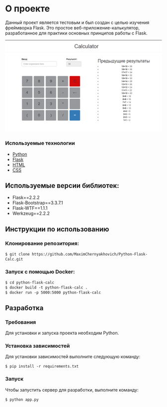 # О проекте

Данный проект является тестовым и был создан с целью изучения фреймворка Flask. Это простое веб-приложение-калькулятор, разработанное для практики основных принципов работы с Flask.

<p align="center">
  <img src="https://github.com/MaximChernyakhovich/Python-Flask-Calc/blob/main/screenshots/app.png?raw=true" alt="app.png" width="600">
</p>

### Используемые технологии
- [Python](https://www.python.org/)
- [Flask](https://flask.palletsprojects.com/en/3.0.x/)
- [HTML](https://developer.mozilla.org/ru/docs/Learn/Getting_started_with_the_web/HTML_basics)
- [CSS](https://developer.mozilla.org/ru/docs/Learn/Getting_started_with_the_web/CSS_basics)


## Используемые версии библиотек:

- Flask==2.2.2
- Flask-Bootstrap==3.3.7.1
- Flask-WTF==1.1.1
- Werkzeug==2.2.2


## Инструкции по использованию
### Клонирование репозитория:
```
$ git clone https://github.com/MaximChernyakhovich/Python-Flask-Calc.git
```
### Запуск с помощью Docker:
```
$ cd python-flask-calc
$ docker build -t python-flask-calc .
$ docker run -p 5000:5000 python-flask-calc
```

## Разработка
### Требования
Для установки и запуска проекта необходим Python.

### Установка зависимостей
Для установки зависимостей выполните следующую команду:

```
$ pip install -r requirements.txt
```

### Запуск
Чтобы запустить сервер для разработки, выполните команду:

```
$ python app.py
```
